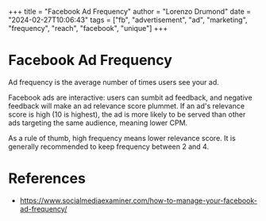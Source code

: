 +++
title = "Facebook Ad Frequency"
author = "Lorenzo Drumond"
date = "2024-02-27T10:06:43"
tags = ["fb",  "advertisement",  "ad",  "marketing",  "frequency",  "reach",  "facebook",  "unique"]
+++


# Facebook Ad Frequency
Ad frequency is the average number of times users see your ad.

Facebook ads are interactive: users can sumbit ad feedback, and negative feedback will make an ad relevance score plummet. If an ad's relevance score is high (10 is highest), the ad is more likely to be served than other ads targeting the same audience, meaning lower CPM.

As a rule of thumb, high frequency means lower relevance score. It is generally recommended to keep frequency between 2 and 4.

# References
- https://www.socialmediaexaminer.com/how-to-manage-your-facebook-ad-frequency/
